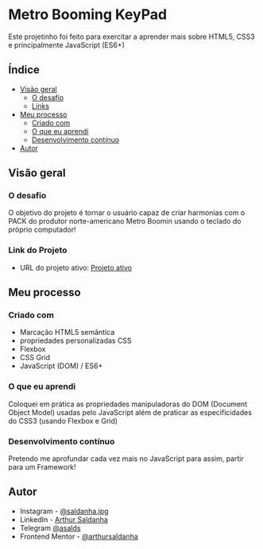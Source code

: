 # Metro Booming KeyPad

Este projetinho foi feito para exercitar a aprender mais sobre HTML5, CSS3 e principalmente JavaScript (ES6+)

## Índice
- [Visão geral](#visão-geral)
  - [O desafio](#o-desafio)
  - [Links](#links)
- [Meu processo](#meu-processo)
  - [Criado com](#criado-com)
  - [O que eu aprendi](#o-que-eu-aprendi)
  - [Desenvolvimento contínuo](#desenvolvimento-contínuo)
- [Autor](#autor)


## Visão geral

### O desafio
O objetivo do projeto é tornar o usuário capaz de criar harmonias com o PACK do produtor norte-americano Metro Boomin usando o teclado do próprio computador!

### Link do Projeto
- URL do projeto ativo: [Projeto ativo](https://arthursaldanha.github.io/Metro-Boomin-KeyPad/)

## Meu processo
### Criado com
- Marcação HTML5 semântica
- propriedades personalizadas CSS
- Flexbox
- CSS Grid
- JavaScript (DOM) / ES6+

### O que eu aprendi
Coloquei em prática as propriedades manipuladoras do DOM (Document Object Model) usadas pelo JavaScript além de praticar as especificidades do CSS3 (usando Flexbox e Grid)

### Desenvolvimento contínuo
Pretendo me aprofundar cada vez mais no JavaScript para assim, partir para um Framework!

## Autor
- Instagram - [@saldanha.jpg](https://www.instagram.com/saldanha.jpg/)
- LinkedIn - [Arthur Saldanha](https://www.linkedin.com/in/arthursaldanha/)
- Telegram [@asalds](https://t.me/asalds)
- Frontend Mentor - [@arthursaldanha](https://www.frontendmentor.io/profile/arthursaldanha)